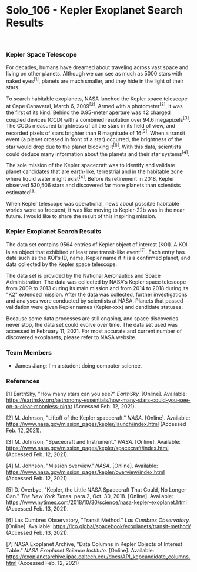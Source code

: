 # **Solo_106 - Kepler Exoplanet Search Results**
&nbsp;
&nbsp;
### Kepler Space Telescope

For decades, humans have dreamed about traveling across vast space and living on other planets. Although we can see as much as 5000 stars with naked eyes<sup>[1]</sup>, planets are much smaller, and they hide in the light of their stars.

To search habitable exoplanets, NASA lunched the Kepler space telescope at Cape Canaveral, March 6, 2009<sup>[2]</sup>. Armed with a photometer<sup>[3]</sup>, it was the first of its kind. Behind the 0.95-meter aperture was 42 charged coupled devices (CCD) with a combined resolution over 94.6 megapixels<sup>[3]</sup>. The CCDs measured brightness of all the stars in its field of view, and recorded pixels of stars brighter than R magnitude of 16<sup>[3]</sup>. When a transit event (a planet crossed in front of a star) occurred, the brightness of the star would drop due to the planet blocking it<sup>[6]</sup>. With this data, scientists could deduce many information about the planets and their star systems<sup>[4]</sup>.

The sole mission of the Kepler spacecraft was to identify and validate planet candidates that are earth-like, terrestrial and in the habitable zone where liquid water might exist<sup>[4]</sup>. Before its retirement in 2018, Kepler observed 530,506 stars and discovered far more planets than scientists estimated<sup>[5]</sup>.

When Kepler telescope was operational, news about possible habitable worlds were so frequent, it was like moving to Kepler-22b was in the near future. I would like to share the result of this inspiring mission.

### Kepler Exoplanet Search Results

The data set contains 9564 entries of Kepler object of interest (KOI). A KOI is an object that exhibited at least one transit-like event<sup>[7]</sup>. Each entry has data such as the KOI's ID, name, Kepler name if it is a confirmed planet, and data collected by the Kepler space telescope.

The data set is provided by the National Aeronautics and Space Administration. The data was collected by NASA's Kepler space telescope from 2009 to 2013 during its main mission and from 2014 to 2018 during its "K2" extended mission. After the data was collected, further investigations and analyses were conducted by scientists at NASA. Planets that passed validation were given Kepler names (Kepler-xxx) and candidate statuses.

Because some data processes are still ongoing, and space discoveries never stop, the data set could evolve over time. The data set used was accessed in February 11, 2021. For most accurate and current number of discovered exoplanets, please refer to NASA website.


### Team Members

- James Jiang: I'm a student doing computer science.

### References

[1] EarthSky, "How many stars can you see?" *EarthSky.* [Online]. Available: https://earthsky.org/astronomy-essentials/how-many-stars-could-you-see-on-a-clear-moonless-night (Accessed Feb. 12, 2021).

[2] M. Johnson, "Liftoff of the Kepler spacecraft." *NASA.* [Online]. Available: https://www.nasa.gov/mission_pages/kepler/launch/index.html (Accessed Feb. 12, 2021).

[3] M. Johnson, "Spacecraft and Instrument." *NASA.* [Online]. Available: https://www.nasa.gov/mission_pages/kepler/spacecraft/index.html (Accessed Feb. 12, 2021).

[4] M. Johnson, "Mission overview." *NASA.* [Online]. Available: https://www.nasa.gov/mission_pages/kepler/overview/index.html (Accessed Feb. 12, 2021).

[5] D. Overbye, "Kepler, the Little NASA Spacecraft That Could, No Longer Can." *The New York Times.* para.2, Oct. 30, 2018. [Online]. Available: https://www.nytimes.com/2018/10/30/science/nasa-kepler-exoplanet.html (Accessed Feb. 13, 2021).

[6] Las Cumbres Observatory, "Transit Method." *Las Cumbres Observatory.* [Online]. Available: https://lco.global/spacebook/exoplanets/transit-method/ (Accessed Feb. 13, 2021).

[7] NASA Exoplanet Archive, "Data Columns in Kepler Objects of Interest Table." *NASA Exoplanet Science Institute.* [Online]. Available: https://exoplanetarchive.ipac.caltech.edu/docs/API_kepcandidate_columns.html (Accessed Feb. 12, 2021)